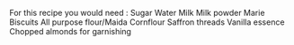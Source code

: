 For this recipe you would need :
Sugar
Water
Milk 
Milk powder
Marie Biscuits
All purpose flour/Maida
Cornflour
Saffron threads
Vanilla essence
Chopped almonds for garnishing 